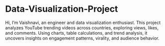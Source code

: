 # Data-Visualization-Project
Hi, I’m Vaishnavi, an engineer and data visualization enthusiast. This project analyzes YouTube trending videos across countries, exploring views, likes, and comments. Using charts, table calculations, and trend analysis, it uncovers insights on engagement patterns, virality, and audience behavior. 
